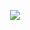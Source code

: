 <p align="center">
  <a href="https://skillicons.dev">
    <img src="https://skillicons.dev/icons?i=git,aws,css,docker,postgres,prisma,pug,dynamodb,express,figma,firebase,redis,github,html,java,js,linux,md,nginx,mysql,nodejs,postman,py,vscode" />
  </a>
</p>
